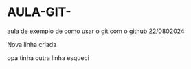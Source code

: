# AULA-GIT-
aula de exemplo de como usar o git com o github 22/0802024

Nova linha criada

opa tinha outra linha esqueci
